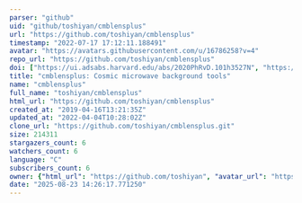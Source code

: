 ```yaml
---
parser: "github"
uid: "github/toshiyan/cmblensplus"
url: "https://github.com/toshiyan/cmblensplus"
timestamp: "2022-07-17 17:12:11.188491"
avatar: "https://avatars.githubusercontent.com/u/16786258?v=4"
repo_url: "https://github.com/toshiyan/cmblensplus"
doi: ["https://ui.adsabs.harvard.edu/abs/2020PhRvD.101h3527N", "https://ui.adsabs.harvard.edu/abs/2021ascl.soft04021N/abstract"]
title: "cmblensplus: Cosmic microwave background tools"
name: "cmblensplus"
full_name: "toshiyan/cmblensplus"
html_url: "https://github.com/toshiyan/cmblensplus"
created_at: "2019-04-16T13:21:35Z"
updated_at: "2022-04-04T10:28:02Z"
clone_url: "https://github.com/toshiyan/cmblensplus.git"
size: 214311
stargazers_count: 6
watchers_count: 6
language: "C"
subscribers_count: 6
owner: {"html_url": "https://github.com/toshiyan", "avatar_url": "https://avatars.githubusercontent.com/u/16786258?v=4", "login": "toshiyan", "type": "User"}
date: "2025-08-23 14:26:17.771250"
---
```

